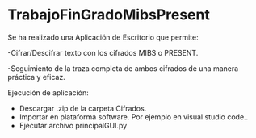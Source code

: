 # TrabajoFinGradoMibsPresent

Se ha realizado una Aplicación de Escritorio que permite:

-Cifrar/Descifrar texto con los cifrados MIBS o PRESENT.

-Seguimiento de la traza completa de ambos cifrados de una manera práctica y eficaz.

Ejecución de aplicación:

- Descargar .zip de la carpeta Cifrados.
- Importar en plataforma software. Por ejemplo en visual studio code..
- Ejecutar archivo principalGUI.py

 

